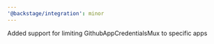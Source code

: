 ```yaml
---
'@backstage/integration': minor
---
```


Added support for limiting GithubAppCredentialsMux to specific apps
